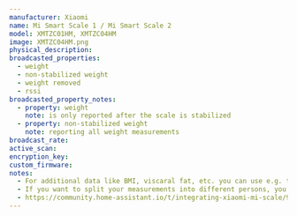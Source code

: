 ```yaml
---
manufacturer: Xiaomi
name: Mi Smart Scale 1 / Mi Smart Scale 2
model: XMTZC01HM, XMTZC04HM
image: XMTZC04HM.png
physical_description:
broadcasted_properties:
  - weight
  - non-stabilized weight
  - weight removed
  - rssi
broadcasted_property_notes:
  - property: weight
    note: is only reported after the scale is stabilized
  - property: non-stabilized weight
    note: reporting all weight measurements
broadcast_rate:
active_scan:
encryption_key:
custom_firmware:
notes:
  - For additional data like BMI, viscaral fat, etc. you can use e.g. the [bodymiscale](https://github.com/dckiller51/bodymiscale) custom integration.
  - If you want to split your measurements into different persons, you can use [this template sensor](https://community.home-assistant.io/t/integrating-xiaomi-mi-scale/9972/533)
  - https://community.home-assistant.io/t/integrating-xiaomi-mi-scale/9972/533?u=ernst
---
```


